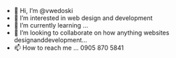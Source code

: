 - 👋 Hi, I’m @vwedoski
- 👀 I’m interested in web design and development 
- 🌱 I’m currently learning ...
- 💞️ I’m looking to collaborate on how anything websites designanddevelopment...
- 📫 How to reach me ...
0905 870 5841 
<!---
vwedoski/vwedoski is a ✨ special ✨ repository because its `README.md` (this file) appears on your GitHub profile.
You can click the Preview link to take a look at your changes.
--->
